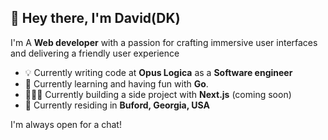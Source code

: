 ## 👋 Hey there, I'm David(DK)
I'm A **Web developer** with a passion for crafting immersive user interfaces and delivering a friendly user experience

- 💡 Currently writing code at **Opus Logica** as a **Software engineer**
- 📕 Currently learning and having fun with **Go**.
- 🧑🏻‍💻 Currently building a side project with **Next.js** (coming soon)
- 📍 Currently residing in **Buford, Georgia, USA**

I'm always open for a chat!
